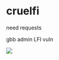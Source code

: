 

# cruelfi
need requests


gbb admin LFI vuln



<img src="https://cdn.discordapp.com/attachments/785669121597112352/789662454048489492/crulfi.PNG" data-canonical-src="https://imgur.com/wauxE3l.jpg" style="max-width:50%;">
